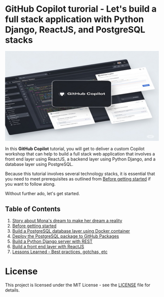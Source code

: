 # GitHub Copilot turorial - Let's build a full stack application with Python Django, ReactJS, and PostgreSQL stacks

![GitHub Copilot tutorial](./images/cover-copilot-new.jpg)

In this **GitHub Copilot** tutorial, you will get to deliver a custom Copilot workshop that can help to build a full stack web application that involves a front end layer using ReactJS, a backend layer using Python Django, and a database layer using PostgreSQL.

Because this tutorial involves several technology stacks, it is essential that you need to meet prerequisites as outlined from [Before getting started](docs/2_BeforeGettingStarted/README.md) if you want to follow along.

Without further ado, let's get started.

## Table of Contents

1. [Story about Mona's dream to make her dream a reality](docs/1_Story/README.md)
2. [Before getting started](docs/2_BeforeGettingStarted/README.md)
3. [Build a PostgreSQL database layer using Docker container](docs/3_BuildPostgreSQL/README.md)
4. [Deploy the PostgreSQL package to GitHub Packages](docs/4_StoringPostgreSQLImageRegistry/README.md)
5. [Build a Python Django server with REST](docs/5_BuildPythonDjango/README.md)
6. [Build a front end layer with ReactJS](docs/6_BuildReactJS/README.md)
7. [Lessons Learned - Best practices, gotchas, etc](docs/7_LessonsLearned/README.md)

# License

This project is licensed under the MIT License - see the [LICENSE](LICENSE) file for details.